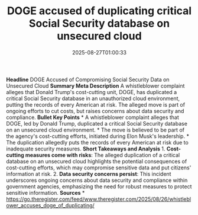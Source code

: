 ﻿---
title: "DOGE accused of duplicating critical Social Security database on unsecured cloud"
date: "2025-08-27T01:00:33"
category: "Markets"
summary: ""
slug: "doge accused of duplicating critical social security databas"
source_urls:
  - "https://go.theregister.com/feed/www.theregister.com/2025/08/26/whistleblower_accuses_doge_of_duplicating/"
seo:
  title: "DOGE accused of duplicating critical Social Security database on unsecured cloud | Hash n Hedge"
  description: ""
  keywords: ["news", "markets", "brief"]
---
**Headline** DOGE Accused of Compromising Social Security Data on Unsecured Cloud  **Summary Meta Description** A whistleblower complaint alleges that Donald Trump's cost-cutting unit, DOGE, has duplicated a critical Social Security database in an unauthorized cloud environment, putting the records of every American at risk. The alleged move is part of ongoing efforts to cut costs, but raises concerns about data security and compliance.  **Bullet Key Points**  * A whistleblower complaint alleges that DOGE, led by Donald Trump, duplicated a critical Social Security database on an unsecured cloud environment. * The move is believed to be part of the agency's cost-cutting efforts, initiated during Elon Musk's leadership. * The duplication allegedly puts the records of every American at risk due to inadequate security measures.  **Short Takeaways and Analysis**  1. **Cost-cutting measures come with risks**: The alleged duplication of a critical database on an unsecured cloud highlights the potential consequences of cost-cutting efforts, which may compromise sensitive data and put citizens' information at risk. 2. **Data security concerns persist**: This incident underscores ongoing concerns about data security and compliance within government agencies, emphasizing the need for robust measures to protect sensitive information.  **Sources** * https://go.theregister.com/feed/www.theregister.com/2025/08/26/whistleblower_accuses_doge_of_duplicating/ 
